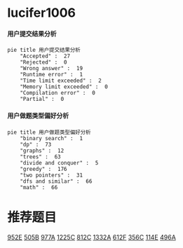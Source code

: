 # lucifer1006

<!-- tabs:start -->



#### **用户提交结果分析**

```mermaid
pie title 用户提交结果分析
    "Accepted" :  27
    "Rejected" :  0
    "Wrong answer" :  19
    "Runtime error" :  1
    "Time limit exceeded" :  2
    "Memory limit exceeded" :  0
    "Compilation error" :  0
    "Partial" :  0
```

#### **用户做题类型偏好分析**

```mermaid
pie title 用户做题类型偏好分析
    "binary search" :  1
    "dp" :  73
    "graphs" :  12
    "trees" :  63
    "divide and conquer" :  5
    "greedy" :  176
    "two pointers" :  31
    "dfs and similar" :  66
    "math" :  66
```



<!-- tabs:end -->
# 推荐题目
[952E](https://codeforces.com/contest/952/problem/E)
[505B](https://codeforces.com/contest/505/problem/B)
[977A](https://codeforces.com/contest/977/problem/A)
[1225C](https://codeforces.com/contest/1225/problem/C)
[812C](https://codeforces.com/contest/812/problem/C)
[1332A](https://codeforces.com/contest/1332/problem/A)
[612F](https://codeforces.com/contest/612/problem/F)
[356C](https://codeforces.com/contest/356/problem/C)
[114E](https://codeforces.com/contest/114/problem/E)
[496A](https://codeforces.com/contest/496/problem/A)
